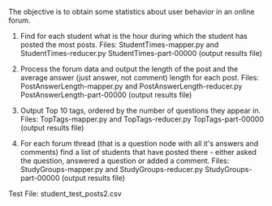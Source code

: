 The objective is to obtain some statistics about user behavior in an online forum.

1. Find for each student what is the hour during which the student has posted the most posts.
Files: StudentTimes-mapper.py and StudentTimes-reducer.py
       StudentTimes-part-00000 (output results file)

2. Process the forum data and output the length of the post and the average answer (just answer, not comment) length for each post.
Files: PostAnswerLength-mapper.py and PostAnswerLength-reducer.py
       PostAnswerLength-part-00000 (output results file)

3. Output Top 10 tags, ordered by the number of questions they appear in.
Files: TopTags-mapper.py and TopTags-reducer.py
       TopTags-part-00000 (output results file)

4. For each forum thread (that is a question node with all it's answers and comments) find a list of students that have posted there - either asked the question, answered a question or added a comment.
Files: StudyGroups-mapper.py and StudyGroups-reducer.py
       StudyGroups-part-00000 (output results file)

Test File: student_test_posts2.csv



